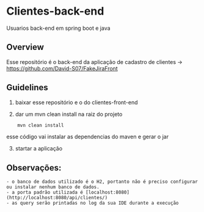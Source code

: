 # Clientes-back-end
Usuarios back-end em spring boot e java

## Overview
Esse repositório é o back-end da aplicação de cadastro de clientes -> https://github.com/David-S07/FakeJiraFront

## Guidelines

1. baixar esse repositório e o do clientes-front-end

2. dar um mvn clean install na raiz do projeto

```java
	mvn clean install
```
   esse código vai instalar as dependencias do maven e gerar o jar
   
3. startar a aplicação

## Observações: 

	- o banco de dados utilizado é o H2, portanto não é preciso configurar ou instalar nenhum banco de dados.
	- a porta padrão utilizada é [localhost:8080](http://localhost:8080/api/clientes/)
	- as query serão printadas no log da sua IDE durante a execução
